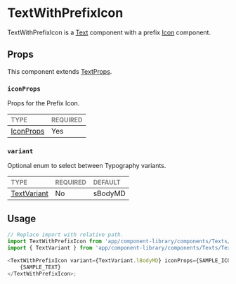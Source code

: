 # TextWithPrefixIcon

TextWithPrefixIcon is a [Text](../Text/Text.tsx) component with a prefix [Icon](../../Icon/Icon.tsx) component.

## Props

This component extends [TextProps](../Text/Text.types.ts#L33).

### `iconProps`

Props for the Prefix Icon.

| <span style="color:gray;font-size:14px">TYPE</span> | <span style="color:gray;font-size:14px">REQUIRED</span> |
| :-------------------------------------------------- | :------------------------------------------------------ |
| [IconProps](../../Icon/Icon.types.ts#L21)                                              | Yes                                                     |

### `variant`

Optional enum to select between Typography variants.

| <span style="color:gray;font-size:14px">TYPE</span> | <span style="color:gray;font-size:14px">REQUIRED</span> | <span style="color:gray;font-size:14px">DEFAULT</span> |
| :-------------------------------------------------- | :------------------------------------------------------ | :----------------------------------------------------- |
| [TextVariant](../Text/Text.types.ts#L6)                   | No                                                      | sBodyMD                                                |

## Usage

```javascript
// Replace import with relative path.
import TextWithPrefixIcon from 'app/component-library/components/Texts/TextWithPrefixIcon';
import { TextVariant } from 'app/component-library/components/Texts/Text';

<TextWithPrefixIcon variant={TextVariant.lBodyMD} iconProps={SAMPLE_ICON_PROPS}>
    {SAMPLE_TEXT}
</TextWithPrefixIcon>;
```
